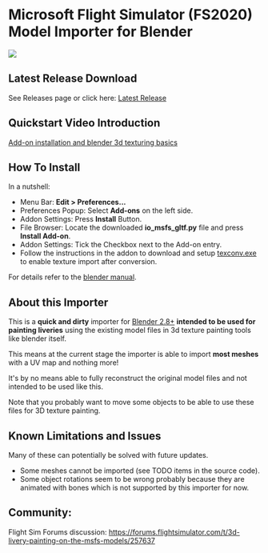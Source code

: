 # Microsoft Flight Simulator (FS2020) Model Importer for Blender
![](https://i.imgur.com/zxj4pZC.jpg)

## Latest Release Download
See Releases page or click here: [Latest Release](https://github.com/bestdani/msfs2blend/releases/download/v0.1.1/io_msfs_gltf.py)

## Quickstart Video Introduction
[Add-on installation and blender 3d texturing basics](https://youtu.be/SZCe_x-V9co)

## How To Install
In a nutshell:
* Menu Bar: **Edit > Preferences...**
* Preferences Popup: Select **Add-ons** on the left side.
* Addon Settings: Press **Install** Button.
* File Browser: Locate the downloaded **io_msfs_gltf.py** file and press **Install Add-on**.
* Addon Settings: Tick the Checkbox next to the Add-on entry.
* Follow the instructions in the addon to download and setup [texconv.exe](https://github.com/microsoft/DirectXTex/releases) to enable texture import after conversion.

For details refer to the [blender manual](https://docs.blender.org/manual/en/latest/editors/preferences/addons.html#rd-party-add-ons).

## About this Importer
This is a **quick and dirty** importer for [Blender 2.8+](https://blender.org) **intended to be used for painting liveries** using the existing model files in 3d texture painting tools like blender itself.

This means at the current stage the importer is able to import **most meshes** with a UV map and nothing more!

It's by no means able to fully reconstruct the original model files and not intended to be used like this.

Note that you probably want to move some objects to be able to use these files for 3D texture painting.

##  Known Limitations and Issues
Many of these can potentially be solved with future updates.
* Some meshes cannot be imported (see TODO items in the source code).
* Some object rotations seem to be wrong probably because they are animated with bones which is not supported by this importer for now.

## Community:
Flight Sim Forums discussion: https://forums.flightsimulator.com/t/3d-livery-painting-on-the-msfs-models/257637
